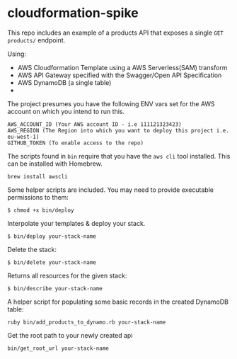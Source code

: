 # cloudformation-spike

This repo includes an example of a products API that exposes a single `GET products/` endpoint.

Using:
- AWS Cloudformation Template using a AWS Serverless(SAM) transform
- AWS API Gateway specified with the Swagger/Open API Specification
- AWS DynamoDB (a single table)
- 

The project presumes you have the following ENV vars set for the AWS account on which you intend to run this.

```
AWS_ACCOUNT_ID (Your AWS account ID - i.e 111121323423)
AWS_REGION (The Region into which you want to deploy this project i.e. eu-west-1)
GITHUB_TOKEN (To enable access to the repo)
```

The scripts found in `bin` require that you have the `aws cli` tool installed. This can be installed with Homebrew.
```
brew install awscli
```


Some helper scripts are included. You may need to provide executable permissions to them:

```
$ chmod +x bin/deploy
```


Interpolate your templates & deploy your stack.
```
$ bin/deploy your-stack-name
```


Delete the stack:
```
$ bin/delete your-stack-name
```


Returns all resources for the given stack:
```
$ bin/describe your-stack-name 
```


A helper script for populating some basic records in the created DynamoDB table:
```
ruby bin/add_products_to_dynamo.rb your-stack-name
```


Get the root path to your newly created api
```
bin/get_root_url your-stack-name
```




